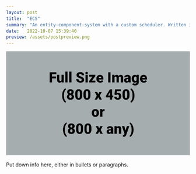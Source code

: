 ```yaml
---
layout: post
title:  "ECS"
summary: "An entity-component-system with a custom scheduler. Written in Rust."
date:   2022-10-07 15:39:40
preview: /assets/postpreview.png
---
```


![Picture 1](/assets/fullsize.png)

Put down info here, either in bullets or paragraphs.

